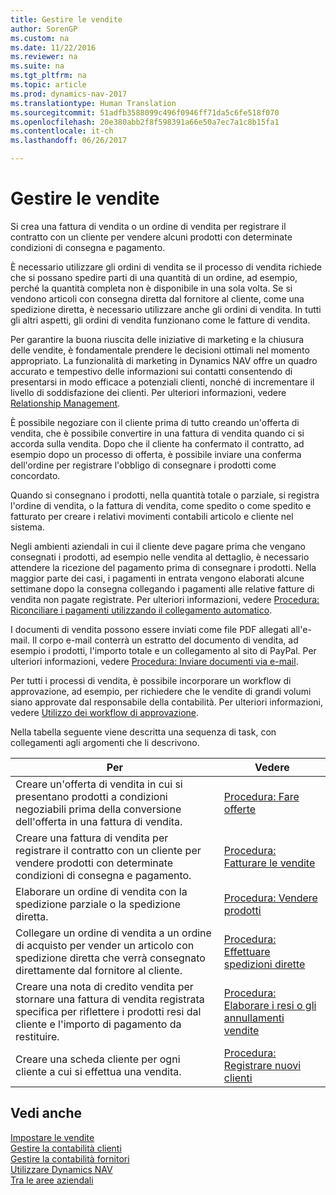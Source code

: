 ```yaml
---
title: Gestire le vendite
author: SorenGP
ms.custom: na
ms.date: 11/22/2016
ms.reviewer: na
ms.suite: na
ms.tgt_pltfrm: na
ms.topic: article
ms.prod: dynamics-nav-2017
ms.translationtype: Human Translation
ms.sourcegitcommit: 51adfb3588099c496f0946ff71da5c6fe518f070
ms.openlocfilehash: 20e380abb2f8f598391a66e50a7ec7a1c8b15fa1
ms.contentlocale: it-ch
ms.lasthandoff: 06/26/2017

---
```


# <a name="manage-sales"></a>Gestire le vendite
Si crea una fattura di vendita o un ordine di vendita per registrare il contratto con un cliente per vendere alcuni prodotti con determinate condizioni di consegna e pagamento.

È necessario utilizzare gli ordini di vendita se il processo di vendita richiede che si possano spedire parti di una quantità di un ordine, ad esempio, perché la quantità completa non è disponibile in una sola volta. Se si vendono articoli con consegna diretta dal fornitore al cliente, come una spedizione diretta, è necessario utilizzare anche gli ordini di vendita. In tutti gli altri aspetti, gli ordini di vendita funzionano come le fatture di vendita.  

Per garantire la buona riuscita delle iniziative di marketing e la chiusura delle vendite, è fondamentale prendere le decisioni ottimali nel momento appropriato. La funzionalità di marketing in Dynamics NAV offre un quadro accurato e tempestivo delle informazioni sui contatti consentendo di presentarsi in modo efficace a potenziali clienti, nonché di incrementare il livello di soddisfazione dei clienti. Per ulteriori informazioni, vedere [Relationship Management](marketing-relationship-management.md).

È possibile negoziare con il cliente prima di tutto creando un'offerta di vendita, che è possibile convertire in una fattura di vendita quando ci si accorda sulla vendita. Dopo che il cliente ha confermato il contratto, ad esempio dopo un processo di offerta, è possibile inviare una conferma dell'ordine per registrare l'obbligo di consegnare i prodotti come concordato.

Quando si consegnano i prodotti, nella quantità totale o parziale, si registra l'ordine di vendita, o la fattura di vendita, come spedito o come spedito e fatturato per creare i relativi movimenti contabili articolo e cliente nel sistema.

Negli ambienti aziendali in cui il cliente deve pagare prima che vengano consegnati i prodotti, ad esempio nelle vendita al dettaglio, è necessario attendere la ricezione del pagamento prima di consegnare i prodotti. Nella maggior parte dei casi, i pagamenti in entrata vengono elaborati alcune settimane dopo la consegna collegando i pagamenti alle relative fatture di vendita non pagate registrate. Per ulteriori informazioni, vedere [Procedura: Riconciliare i pagamenti utilizzando il collegamento automatico](receivables-how-reconcile-payments-auto-application.md).

I documenti di vendita possono essere inviati come file PDF allegati all'e-mail. Il corpo e-mail conterrà un estratto del documento di vendita, ad esempio i prodotti, l'importo totale e un collegamento al sito di PayPal. Per ulteriori informazioni, vedere [Procedura: Inviare documenti via e-mail](ui-how-send-documents-email.md).

Per tutti i processi di vendita, è possibile incorporare un workflow di approvazione, ad esempio, per richiedere che le vendite di grandi volumi siano approvate dal responsabile della contabilità. Per ulteriori informazioni, vedere [Utilizzo dei workflow di approvazione](across-how-use-approval-workflows.md).

Nella tabella seguente viene descritta una sequenza di task, con collegamenti agli argomenti che li descrivono.

|Per |Vedere |
|---|----|
|Creare un'offerta di vendita in cui si presentano prodotti a condizioni negoziabili prima della conversione dell'offerta in una fattura di vendita.|[Procedura: Fare offerte](sales-how-make-offers.md)|
|Creare una fattura di vendita per registrare il contratto con un cliente per vendere prodotti con determinate condizioni di consegna e pagamento.|[Procedura: Fatturare le vendite](sales-how-invoice-sales.md)|
|Elaborare un ordine di vendita con la spedizione parziale o la spedizione diretta.|[Procedura: Vendere prodotti](sales-how-sell-products.md)|
|Collegare un ordine di vendita a un ordine di acquisto per vender un articolo con spedizione diretta che verrà consegnato direttamente dal fornitore al cliente.|[Procedura: Effettuare spedizioni dirette](sales-how-drop-shipment.md)|
|Creare una nota di credito vendita per stornare una fattura di vendita registrata specifica per riflettere i prodotti resi dal cliente e l'importo di pagamento da restituire.|[Procedura: Elaborare i resi o gli annullamenti vendite](sales-how-process-sales-returns-cancellations.md)|
|Creare una scheda cliente per ogni cliente a cui si effettua una vendita.|[Procedura: Registrare nuovi clienti](sales-how-register-new-customers.md)|

## <a name="see-also"></a>Vedi anche  
[Impostare le vendite](sales-setup-sales.md)  
[Gestire la contabilità clienti](receivables-manage-receivables.md)  
[Gestire la contabilità fornitori](payables-manage-payables.MD)      
[Utilizzare Dynamics NAV](ui-work-product.md)  
[Tra le aree aziendali](ui-across-business-areas.md)

